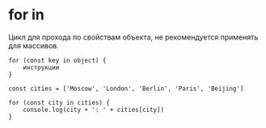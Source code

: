 # for in
Цикл для прохода по свойствам объекта, не рекомендуется применять для массивов.

    for (const key in object) {
        инструкции
    }

    const cities = ['Moscow', 'London', 'Berlin', 'Paris', 'Beijing']

    for (const city in cities) {
        console.log(city + ': ' + cities[city])
    }
